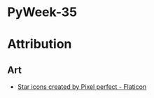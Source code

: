 # PyWeek-35

# Attribution

## Art

- [Star icons created by Pixel perfect - Flaticon](https://www.flaticon.com/free-icons/star)
